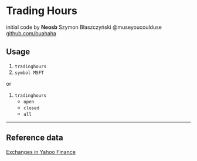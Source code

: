 # Trading Hours

initial code by **Neosb** Szymon Błaszczyński @museyoucoulduse [github.com/buahaha](https://github.com/buahaha)

## Usage

1. `tradinghours`
2. `symbol MSFT`

or

1. `tradinghours`
    - `open`
    - `closed`
    - `all`

___

## Reference data

[Exchanges in Yahoo Finance](https://help.yahoo.com/kb/SLN2310.html)
